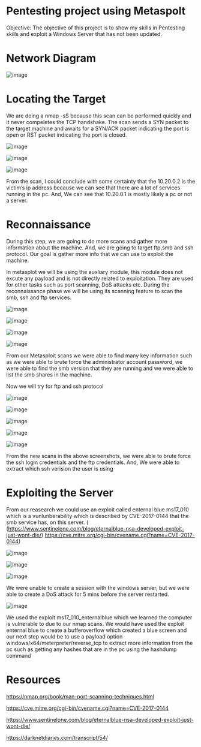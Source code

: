 # Pentesting project using Metaspolt 
Objective: The objective of this project is to show my skills in Pentesting skills and exploit a Windows Server that has not been updated. 

# Network Diagram

![image](https://github.com/SgtClutch/Cybersecurity/assets/59116892/8f5ad7fe-34a6-4990-bb30-a9701a49a5df)







# Locating the Target

We are doing a nmap -sS because this scan can be performed quickly and it never compeletes the TCP handshake. The scan sends a SYN packet to the target machine and awaits for a SYN/ACK packet
indicating the port is open or RST packet indicating the port is closed. 

![image](https://github.com/SgtClutch/Cybersecurity/assets/59116892/4c9ab3e0-35c5-48ae-9cab-9f14531fd0fb)

![image](https://github.com/SgtClutch/Cybersecurity/assets/59116892/aab3c9f4-bed5-402b-9cd1-639a2229a3ef)


![image](https://github.com/SgtClutch/Cybersecurity/assets/59116892/75f8b503-4194-4b35-aed4-4356ccc6600f)

From the scan, I could conclude with some certainty that the 10.20.0.2 is the victim’s ip address because we can see that there are a lot of services running in the pc. And, We can see that 10.20.0.1 is mostly likely a pc or not a server.


# Reconnaissance 

During this step, we are going to do more scans and gather more information about the machine. And, we are going to target ftp,smb and ssh protocol. Our goal is gather more info that we can use to exploit the machine.

In metasplot we will be using the auxliary module, this module does not excute any payload and is not directly related to exploitation. They are used for other tasks such as port scanning, DoS attacks etc. During the reconnaissance phase we will be using its scanning feature to scan the smb, ssh and ftp services. 
 
![image](https://github.com/SgtClutch/Cybersecurity/assets/59116892/98809bf6-9d82-4151-b5e2-1a6be5b7a046)

![image](https://github.com/SgtClutch/Cybersecurity/assets/59116892/6e99c0f7-f373-4755-912a-74f5bb9ffe8b)


![image](https://github.com/SgtClutch/Cybersecurity/assets/59116892/e79804f5-eed8-42d5-8e50-a18ecbd04182)

![image](https://github.com/SgtClutch/Cybersecurity/assets/59116892/1a9ccf0a-001c-4cab-83b0-39b17c4e5f45)

From our Metasploit scans we were able to find many key information such as we were able to brute force the administrator account password, we were able to find the smb version that they are running and we were able to list the smb shares in the machine. 

Now we will try for ftp and ssh protocol

![image](https://github.com/SgtClutch/Cybersecurity/assets/59116892/df59ab7d-6ac9-422a-80ec-83d0b91d390b)

![image](https://github.com/SgtClutch/Cybersecurity/assets/59116892/64b8ca23-be53-4eae-92c2-110b6b910493)

![image](https://github.com/SgtClutch/Cybersecurity/assets/59116892/aba5b6e4-27ec-4a5c-a523-a2fd3bd91cf6)

![image](https://github.com/SgtClutch/Cybersecurity/assets/59116892/e16d63c0-0261-4598-acdd-d1ada50cef7c)

![image](https://github.com/SgtClutch/Cybersecurity/assets/59116892/b52e363f-d21c-435f-b2f7-be46de4c1090)

From the new scans in the above screenshots, we were able to brute force the ssh login credentials and the ftp credentials. And, We were able to extract which ssh verision the user is using


# Exploiting the Server

From our reasearch we could use an exploit called enternal blue ms17_010 which is a vunlunberability which is described by CVE-2017-0144 that the smb service has, on this server. ( (https://www.sentinelone.com/blog/eternalblue-nsa-developed-exploit-just-wont-die/) https://cve.mitre.org/cgi-bin/cvename.cgi?name=CVE-2017-0144) 

![image](https://github.com/SgtClutch/Cybersecurity/assets/59116892/71ee90ae-ffa2-4f5d-b434-2628d5015c3f)

![image](https://github.com/SgtClutch/Cybersecurity/assets/59116892/e4142751-a2a0-4270-9704-0291fadd967c)

![image](https://github.com/SgtClutch/Cybersecurity/assets/59116892/0e9f4f79-8913-4f21-82f6-4961786eb019)

We were unable to create a session with the windows server, but we were able to create a DoS attack for 5 mins before the server restarted. 

![image](https://github.com/SgtClutch/Cybersecurity/assets/59116892/54014cf5-23c3-418d-ae1d-e30a8a8cad24)


We used the exploit ms17_010_enternalblue which we learned the computer is vulnerable to due to our nmap scans. We would have used the exploit enternal blue to create a bufferoverflow which created a blue screen and our next step would be to use a  payload option windows/x64/meterpreter/reverse_tcp to extract more information from the pc such as getting any hashes that are in the pc using the hashdump command


# Resources 

https://nmap.org/book/man-port-scanning-techniques.html

https://cve.mitre.org/cgi-bin/cvename.cgi?name=CVE-2017-0144

https://www.sentinelone.com/blog/eternalblue-nsa-developed-exploit-just-wont-die/

https://darknetdiaries.com/transcript/54/















